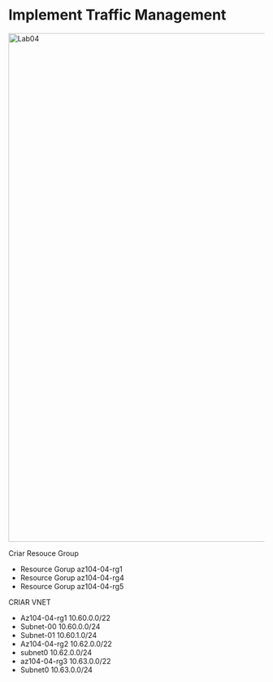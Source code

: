 # Implement Traffic Management

</p>
<img src="https://user-images.githubusercontent.com/91704169/228569707-90c173a8-659f-4800-b4b7-59a2cce04dc1.png" min-width=1000px" max-width="100px" width="1000px" align="centter" alt="Lab04">

Criar Resouce Group
- Resource Gorup az104-04-rg1
- Resource Gorup az104-04-rg4
- Resource Gorup az104-04-rg5

CRIAR VNET
- Az104-04-rg1   10.60.0.0/22
- Subnet-00      10.60.0.0/24
- Subnet-01      10.60.1.0/24
- Az104-04-rg2   10.62.0.0/22
- subnet0        10.62.0.0/24
- az104-04-rg3   10.63.0.0/22
- Subnet0        10.63.0.0/24
